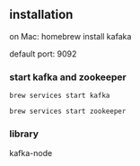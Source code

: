 ## installation

on Mac: homebrew install kafaka

default port: 9092

### start kafka and zookeeper

`brew services start kafka`

`brew services start zookeeper`

### library

kafka-node